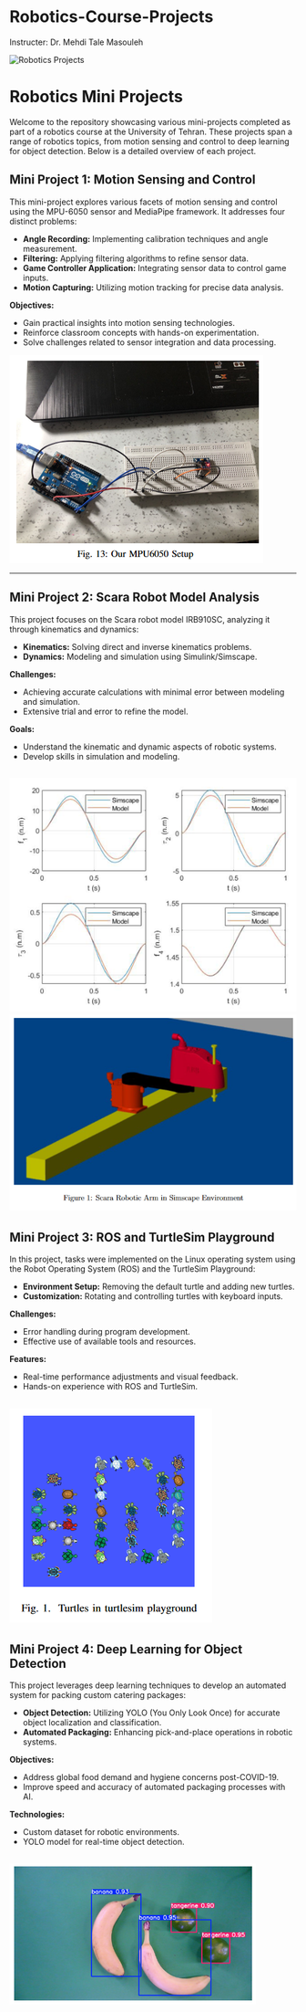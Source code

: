 # Robotics-Course-Projects
Instructer: Dr. Mehdi Tale Masouleh

<!-- Project Logo and Title -->
![Robotics Projects](https://img.shields.io/badge/Robotics_Projects-blue?style=for-the-badge&logo=github)

# Robotics Mini Projects

Welcome to the repository showcasing various mini-projects completed as part of a robotics course at the University of Tehran. These projects span a range of robotics topics, from motion sensing and control to deep learning for object detection. Below is a detailed overview of each project.

## Mini Project 1: Motion Sensing and Control

This mini-project explores various facets of motion sensing and control using the MPU-6050 sensor and MediaPipe framework. It addresses four distinct problems:

- **Angle Recording:** Implementing calibration techniques and angle measurement.
- **Filtering:** Applying filtering algorithms to refine sensor data.
- **Game Controller Application:** Integrating sensor data to control game inputs.
- **Motion Capturing:** Utilizing motion tracking for precise data analysis.

**Objectives:**
- Gain practical insights into motion sensing technologies.
- Reinforce classroom concepts with hands-on experimentation.
- Solve challenges related to sensor integration and data processing.

  
![MP1 Results](./Mini%20Project%201/MP1_MPU_Setup.PNG)

---

## Mini Project 2: Scara Robot Model Analysis

This project focuses on the Scara robot model IRB910SC, analyzing it through kinematics and dynamics:

- **Kinematics:** Solving direct and inverse kinematics problems.
- **Dynamics:** Modeling and simulation using Simulink/Simscape.

**Challenges:**
- Achieving accurate calculations with minimal error between modeling and simulation.
- Extensive trial and error to refine the model.

**Goals:**
- Understand the kinematic and dynamic aspects of robotic systems.
- Develop skills in simulation and modeling.


![MP2 DynmaicResults](./Mini%20Project%202/MP2_DynamicResults.PNG)
![MP2 ScaraResults](./Mini%20Project%202/MP2_SCARA.PNG)
---

## Mini Project 3: ROS and TurtleSim Playground

In this project, tasks were implemented on the Linux operating system using the Robot Operating System (ROS) and the TurtleSim Playground:

- **Environment Setup:** Removing the default turtle and adding new turtles.
- **Customization:** Rotating and controlling turtles with keyboard inputs.

**Challenges:**
- Error handling during program development.
- Effective use of available tools and resources.

**Features:**
- Real-time performance adjustments and visual feedback.
- Hands-on experience with ROS and TurtleSim.

![MP3 Results](./Mini%20Project%203/MP3_Turtlesim_Playground.PNG)
---

## Mini Project 4: Deep Learning for Object Detection

This project leverages deep learning techniques to develop an automated system for packing custom catering packages:

- **Object Detection:** Utilizing YOLO (You Only Look Once) for accurate object localization and classification.
- **Automated Packaging:** Enhancing pick-and-place operations in robotic systems.

**Objectives:**
- Address global food demand and hygiene concerns post-COVID-19.
- Improve speed and accuracy of automated packaging processes with AI.

**Technologies:**
- Custom dataset for robotic environments.
- YOLO model for real-time object detection.

![MP4 Results](./Mini%20Project%204/MP4_Classification.PNG)
---



